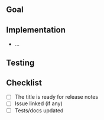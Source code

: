 ## Goal
<!-- What & why in one or two sentences. -->

## Implementation
- ...

## Testing
<!-- Steps to verify / commands -->

## Checklist
- [ ] The title is ready for release notes
- [ ] Issue linked (if any)  
- [ ] Tests/docs updated
